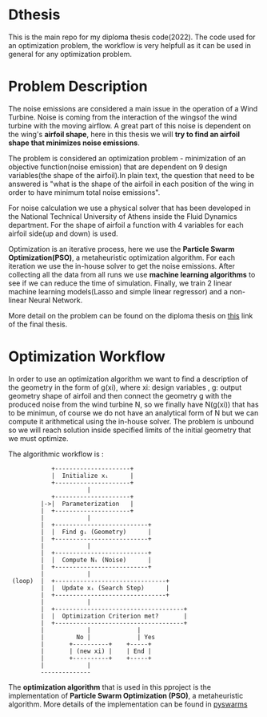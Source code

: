 # Dthesis

This is the main repo for my diploma thesis code(2022). The code used for an optimization problem, the workflow is very helpfull as it can be used in general for any optimization problem.

# Problem Description
The noise emissions are considered a main issue in the operation of a Wind Turbine. Noise is coming from the interaction of the wingsof the wind turbine with the moving airflow. A great part of this noise is dependent on the wing's **airfoil shape**, here in this thesis we will **try to find an airfoil shape that minimizes noise emissions**. 

The problem is considered an optimization problem - minimization of an objective function(noise emission) that are dependent on 9 design variables(the shape of the airfoil).In plain text, the question that need to be answered is "what is the shape of the airfoil in each position of the wing in order to have minimum total noise emissions". 

For noise calculation we use a physical solver that has been developed in the National Technical University of Athens inside the Fluid Dynamics department. For the shape of airfoil a function with 4 variables for each airfoil side(up and down) is used.

Optimization is an iterative process, here we use the **Particle Swarm Optimization(PSO)**, a metaheuristic optimization algorithm. For each iteration we use the in-house solver to get the noise emissions. After collecting all the data from all runs we use **machine learning algorithms** to see if we can reduce the time of simulation. Finally, we train 2 linear machine learning models(Lasso and simple linear regressor) and a non-linear Neural Network.  

More detail on the problem can be found on the diploma thesis on [this](https://dspace.lib.ntua.gr/xmlui/handle/123456789/56355?locale-attribute=en) link of the final thesis.

# Optimization Workflow
In order to use an optimization algorithm we want to find a description of the geometry in the form of g(xi), where xi: design variables , g: output geometry shape of airfoil and then connect the geometry g with the produced noise from the wind turbine N, so we finally have N(g(xi)) that has to be minimun, of course we do not have an analytical form of N but we can compute it arithmetical using the in-house solver. The problem is unbound so we will reach solution inside specified limits of the initial geometry that we must optimize.

The algorithmic workflow is :
```
            +---------------------+  
            |  Initialize xᵢ      |  
            +---------------------+  
                      |  
            +---------------------+  
         |->|  Parameterization   |  
         |  +---------------------+  
         |            |    
         |  +--------------------------+  
         |  |  Find gᵢ (Geometry)      |  
         |  +--------------------------+  
         |            |  
         |  +--------------------------+  
         |  |  Compute Nᵢ (Noise)      |  
         |  +--------------------------+  
         |            |   
 (loop)  |  +-------------------------------+  
         |  |  Update xᵢ (Search Step)      |  
         |  +-------------------------------+  
         |            |             
         |  +------------------------------------+  
         |  |  Optimization Criterion met?       |  
         |  +------------------------------------+  
         |            |             |  
         |         No |             | Yes                 
         |       +----------+    +-----+
         |       | (new xi) |    | End |       
         |       +----------+    +-----+
         |            |              
         --------------              
```
The **optimization algorithm** that is used in this pproject is the implementation of **Particle Swarm Optimization (PSO)**, a metaheuristic algorithm. More details of the implementation can be found in [pyswarms](https://pypi.org/project/pyswarms/)
